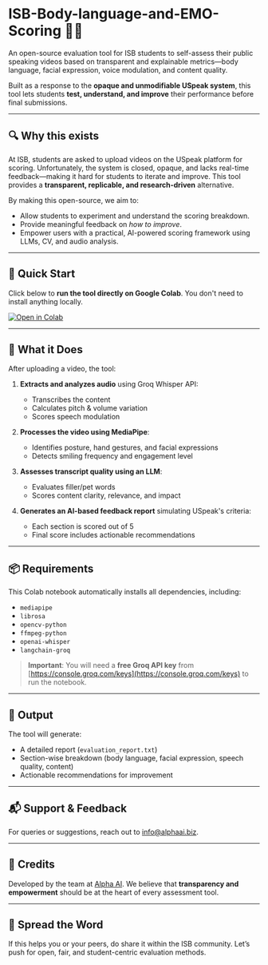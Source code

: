# ISB-Body-language-and-EMO-Scoring 🎥🧠

An open-source evaluation tool for ISB students to self-assess their public speaking videos based on transparent and explainable metrics—body language, facial expression, voice modulation, and content quality.

Built as a response to the **opaque and unmodifiable USpeak system**, this tool lets students **test, understand, and improve** their performance before final submissions.

---

## 🔍 Why this exists

At ISB, students are asked to upload videos on the USpeak platform for scoring. Unfortunately, the system is closed, opaque, and lacks real-time feedback—making it hard for students to iterate and improve. This tool provides a **transparent, replicable, and research-driven** alternative.

By making this open-source, we aim to:

- Allow students to experiment and understand the scoring breakdown.
- Provide meaningful feedback on *how to improve*.
- Empower users with a practical, AI-powered scoring framework using LLMs, CV, and audio analysis.

---

## 🚀 Quick Start

Click below to **run the tool directly on Google Colab**. You don't need to install anything locally.

[![Open in Colab](https://colab.research.google.com/assets/colab-badge.svg)](https://colab.research.google.com/github/Alpha-AI-LTD/ISB-Body-language-and-EMO-Scoring/blob/main/Bodylanguage_EMO_Detection_Scoring_V3.ipynb)


---

## 🔧 What it Does

After uploading a video, the tool:

1. **Extracts and analyzes audio** using Groq Whisper API:
   - Transcribes the content
   - Calculates pitch & volume variation
   - Scores speech modulation

2. **Processes the video using MediaPipe**:
   - Identifies posture, hand gestures, and facial expressions
   - Detects smiling frequency and engagement level

3. **Assesses transcript quality using an LLM**:
   - Evaluates filler/pet words
   - Scores content clarity, relevance, and impact

4. **Generates an AI-based feedback report** simulating USpeak's criteria:
   - Each section is scored out of 5
   - Final score includes actionable recommendations

---

## 📦 Requirements

This Colab notebook automatically installs all dependencies, including:

- `mediapipe`
- `librosa`
- `opencv-python`
- `ffmpeg-python`
- `openai-whisper`
- `langchain-groq`

> **Important**: You will need a **free Groq API key** from [https://console.groq.com/keys](https://console.groq.com/keys) to run the notebook.

---

## 📝 Output

The tool will generate:

- A detailed report (`evaluation_report.txt`)
- Section-wise breakdown (body language, facial expression, speech quality, content)
- Actionable recommendations for improvement

---

## 📬 Support & Feedback

For queries or suggestions, reach out to [info@alphaai.biz](mailto:info@alphaai.biz).

---

## 🤝 Credits

Developed by the team at [Alpha AI](https://www.alphaai.biz). We believe that **transparency and empowerment** should be at the heart of every assessment tool.

---

## 🙌 Spread the Word

If this helps you or your peers, do share it within the ISB community. Let’s push for open, fair, and student-centric evaluation methods.

